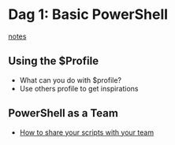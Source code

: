 # Dag 1:  Basic PowerShell 

<a href="powershell-notes/readme.md">notes</a>


## Using the $Profile
- What can you do with $profile?
- Use others profile to get inspirations 


## PowerShell as a Team

- [How to share your scripts with your team](https://learning-azure.azurewebsites.net/basic-powershell/)


